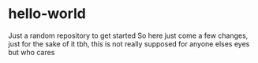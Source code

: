 # hello-world
Just a random repository to get started 
So here just come a few changes, just for the sake of it tbh, this is not really supposed for anyone elses eyes but who cares
